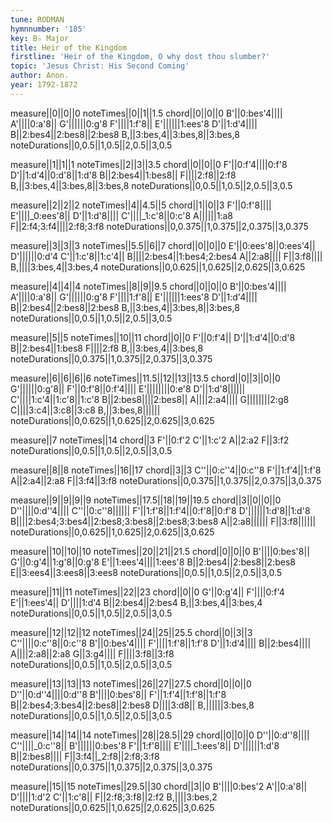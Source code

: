 ```yaml
---
tune: RODMAN
hymnnumber: '185'
key: B♭ Major
title: Heir of the Kingdom
firstline: 'Heir of the Kingdom, O why dost thou slumber?'
topic: 'Jesus Christ: His Second Coming'
author: Anon.
year: 1792-1872
---
```

measure||0||0||0
noteTimes||0||1||1.5
chord||0||0||0
B'||0:bes'4||||
A'||||0:a'8||
G'||||||0:g'8
F'||||1:f'8||
E'||||||1:ees'8
D'||1:d'4||||
B||2:bes4||2:bes8||2:bes8
B,||3:bes,4||3:bes,8||3:bes,8
noteDurations||0,0.5||1,0.5||2,0.5||3,0.5

measure||1||1||1
noteTimes||2||3||3.5
chord||0||0||0
F'||0:f'4||||0:f'8
D'||1:d'4||0:d'8||1:d'8
B||2:bes4||1:bes8||
F||||2:f8||2:f8
B,||3:bes,4||3:bes,8||3:bes,8
noteDurations||0,0.5||1,0.5||2,0.5||3,0.5

measure||2||2||2
noteTimes||4||4.5||5
chord||1||0||3
F'||0:f'8||||
E'||||_0:ees'8||
D'||1:d'8||||
C'||||_1:c'8||0:c'8
A||||||1:a8
F||2:f4;3:f4||||2:f8;3:f8
noteDurations||0,0.375||1,0.375||2,0.375||3,0.375

measure||3||3||3
noteTimes||5.5||6||7
chord||0||0||0
E'||0:ees'8||0:ees'4||
D'||||||0:d'4
C'||1:c'8||1:c'4||
B||||2:bes4||1:bes4;2:bes4
A||2:a8||||
F||3:f8||||
B,||||3:bes,4||3:bes,4
noteDurations||0,0.625||1,0.625||2,0.625||3,0.625

measure||4||4||4
noteTimes||8||9||9.5
chord||0||0||0
B'||0:bes'4||||
A'||||0:a'8||
G'||||||0:g'8
F'||||1:f'8||
E'||||||1:ees'8
D'||1:d'4||||
B||2:bes4||2:bes8||2:bes8
B,||3:bes,4||3:bes,8||3:bes,8
noteDurations||0,0.5||1,0.5||2,0.5||3,0.5

measure||5||5
noteTimes||10||11
chord||0||0
F'||0:f'4||
D'||1:d'4||0:d'8
B||2:bes4||1:bes8
F||||2:f8
B,||3:bes,4||3:bes,8
noteDurations||0,0.375||1,0.375||2,0.375||3,0.375

measure||6||6||6||6
noteTimes||11.5||12||13||13.5
chord||0||3||0||0
G'||||||0:g'8||
F'||0:f'8||0:f'4||||
E'||||||||0:e'8
D'||1:d'8||||||
C'||||1:c'4||1:c'8||1:c'8
B||2:bes8||||2:bes8||
A||||2:a4||||
G||||||||2:g8
C||||3:c4||3:c8||3:c8
B,||3:bes,8||||||
noteDurations||0,0.625||1,0.625||2,0.625||3,0.625

measure||7
noteTimes||14
chord||3
F'||0:f'2
C'||1:c'2
A||2:a2
F||3:f2
noteDurations||0,0.5||1,0.5||2,0.5||3,0.5

measure||8||8
noteTimes||16||17
chord||3||3
C''||0:c''4||0:c''8
F'||1:f'4||1:f'8
A||2:a4||2:a8
F||3:f4||3:f8
noteDurations||0,0.375||1,0.375||2,0.375||3,0.375

measure||9||9||9||9
noteTimes||17.5||18||19||19.5
chord||3||0||0||0
D''||||0:d''4||||
C''||0:c''8||||||
F'||1:f'8||1:f'4||0:f'8||0:f'8
D'||||||1:d'8||1:d'8
B||||2:bes4;3:bes4||2:bes8;3:bes8||2:bes8;3:bes8
A||2:a8||||||
F||3:f8||||||
noteDurations||0,0.625||1,0.625||2,0.625||3,0.625

measure||10||10||10
noteTimes||20||21||21.5
chord||0||0||0
B'||||0:bes'8||
G'||0:g'4||1:g'8||0:g'8
E'||1:ees'4||||1:ees'8
B||2:bes4||2:bes8||2:bes8
E||3:ees4||3:ees8||3:ees8
noteDurations||0,0.5||1,0.5||2,0.5||3,0.5

measure||11||11
noteTimes||22||23
chord||0||0
G'||0:g'4||
F'||||0:f'4
E'||1:ees'4||
D'||||1:d'4
B||2:bes4||2:bes4
B,||3:bes,4||3:bes,4
noteDurations||0,0.5||1,0.5||2,0.5||3,0.5

measure||12||12||12
noteTimes||24||25||25.5
chord||0||3||3
C''||||0:c''8||0:c''8
B'||0:bes'4||||
F'||||1:f'8||1:f'8
D'||1:d'4||||
B||2:bes4||||
A||||2:a8||2:a8
G||3:g4||||
F||||3:f8||3:f8
noteDurations||0,0.5||1,0.5||2,0.5||3,0.5

measure||13||13||13
noteTimes||26||27||27.5
chord||0||0||0
D''||0:d''4||||0:d''8
B'||||0:bes'8||
F'||1:f'4||1:f'8||1:f'8
B||2:bes4;3:bes4||2:bes8||2:bes8
D||||3:d8||
B,||||||3:bes,8
noteDurations||0,0.5||1,0.5||2,0.5||3,0.5

measure||14||14||14
noteTimes||28||28.5||29
chord||0||0||0
D''||0:d''8||||
C''||||_0:c''8||
B'||||||0:bes'8
F'||1:f'8||||
E'||||_1:ees'8||
D'||||||1:d'8
B||2:bes8||||
F||3:f4||_2:f8||2:f8;3:f8
noteDurations||0,0.375||1,0.375||2,0.375||3,0.375

measure||15||15
noteTimes||29.5||30
chord||3||0
B'||||0:bes'2
A'||0:a'8||
D'||||1:d'2
C'||1:c'8||
F||2:f8;3:f8||2:f2
B,||||3:bes,2
noteDurations||0,0.625||1,0.625||2,0.625||3,0.625

